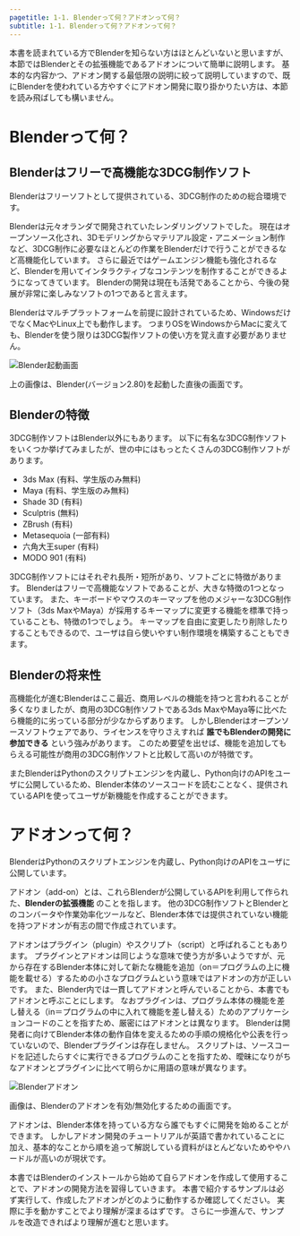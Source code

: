 ```yaml
---
pagetitle: 1-1. Blenderって何？アドオンって何？
subtitle: 1-1. Blenderって何？アドオンって何？
---
```


本書を読まれている方でBlenderを知らない方はほとんどいないと思いますが、本節ではBlenderとその拡張機能であるアドオンについて簡単に説明します。
基本的な内容かつ、アドオン関する最低限の説明に絞って説明していますので、既にBlenderを使われている方やすぐにアドオン開発に取り掛かりたい方は、本節を読み飛ばしても構いません。


# Blenderって何？

## Blenderはフリーで高機能な3DCG制作ソフト

Blenderはフリーソフトとして提供されている、3DCG制作のための総合環境です。

Blenderは元々オランダで開発されていたレンダリングソフトでした。
現在はオープンソース化され、3Dモデリングからマテリアル設定・アニメーション制作など、3DCG制作に必要なほとんどの作業をBlenderだけで行うことができるなど高機能化しています。
さらに最近ではゲームエンジン機能も強化されるなど、Blenderを用いてインタラクティブなコンテンツを制作することができるようになってきています。
Blenderの開発は現在も活発であることから、今後の発展が非常に楽しみなソフトの1つであると言えます。

Blenderはマルチプラットフォームを前提に設計されているため、WindowsだけでなくMacやLinux上でも動作します。
つまりOSをWindowsからMacに変えても、Blenderを使う限りは3DCG製作ソフトの使い方を覚え直す必要がありません。

![](../../images/chapter_01/01_What_is_Blender_What_is_Add-on/blender_startup.png "Blender起動画面")

上の画像は、Blender(バージョン2.80)を起動した直後の画面です。


## Blenderの特徴

3DCG制作ソフトはBlender以外にもあります。
以下に有名な3DCG制作ソフトをいくつか挙げてみましたが、世の中にはもっとたくさんの3DCG制作ソフトがあります。

* 3ds Max (有料、学生版のみ無料)
* Maya (有料、学生版のみ無料)
* Shade 3D (有料)
* Sculptris (無料)
* ZBrush (有料)
* Metasequoia (一部有料)
* 六角大王super (有料)
* MODO 901 (有料)

3DCG制作ソフトにはそれぞれ長所・短所があり、ソフトごとに特徴があります。
Blenderはフリーで高機能なソフトであることが、大きな特徴の1つとなっています。
また、キーボードやマウスのキーマップを他のメジャーな3DCG制作ソフト（3ds MaxやMaya）が採用するキーマップに変更する機能を標準で持っていることも、特徴の1つでしょう。
キーマップを自由に変更したり削除したりすることもできるので、ユーザは自ら使いやすい制作環境を構築することもできます。


## Blenderの将来性

高機能化が進むBlenderはここ最近、商用レベルの機能を持つと言われることが多くなりましたが、商用の3DCG制作ソフトである3ds MaxやMaya等に比べたら機能的に劣っている部分が少なからずあります。
しかしBlenderはオープンソースソフトウェアであり、ライセンスを守りさえすれば **誰でもBlenderの開発に参加できる** という強みがあります。
このため要望を出せば、機能を追加してもらえる可能性が商用の3DCG制作ソフトと比較して高いのが特徴です。

またBlenderはPythonのスクリプトエンジンを内蔵し、Python向けのAPIをユーザに公開しているため、Blender本体のソースコードを読むことなく、提供されているAPIを使ってユーザが新機能を作成することができます。


# アドオンって何？

BlenderはPythonのスクリプトエンジンを内蔵し、Python向けのAPIをユーザに公開しています。

アドオン（add-on）とは、これらBlenderが公開しているAPIを利用して作られた、**Blenderの拡張機能** のことを指します。
他の3DCG制作ソフトとBlenderとのコンバータや作業効率化ツールなど、Blender本体では提供されていない機能を持つアドオンが有志の間で作成されています。

<div class="column">
アドオンはプラグイン（plugin）やスクリプト（script）と呼ばれることもあります。  
プラグインとアドオンは同じような意味で使う方が多いようですが、元から存在するBlender本体に対して新たな機能を追加（on＝プログラムの上に機能を載せる）するための小さなプログラムという意味ではアドオンの方が正しいです。
また、Blender内では一貫してアドオンと呼んでいることから、本書でもアドオンと呼ぶことにします。
なおプラグインは、プログラム本体の機能を差し替える（in＝プログラムの中に入れて機能を差し替える）ためのアプリケーションコードのことを指すため、厳密にはアドオンとは異なります。
Blenderは開発者に向けてBlender本体の動作自体を変えるための手順の規格化や公表を行っていないので、Blenderプラグインは存在しません。  
スクリプトは、ソースコードを記述したらすぐに実行できるプログラムのことを指すため、曖昧になりがちなアドオンとプラグインに比べて明らかに用語の意味が異なります。
</div>

![](../../images/chapter_01/01_What_is_Blender_What_is_Add-on/blender_add-on.png "Blenderアドオン")

画像は、Blenderのアドオンを有効/無効化するための画面です。

アドオンは、Blender本体を持っている方なら誰でもすぐに開発を始めることができます。
しかしアドオン開発のチュートリアルが英語で書かれていることに加え、基本的なことから順を追って解説している資料がほとんどないためややハードルが高いのが現状です。

本書ではBlenderのインストールから始めて自らアドオンを作成して使用することで、アドオンの開発方法を習得していきます。
本書で紹介するサンプルは必ず実行して、作成したアドオンがどのように動作するか確認してください。
実際に手を動かすことでより理解が深まるはずです。
さらに一歩進んで、サンプルを改造できればより理解が進むと思います。
